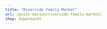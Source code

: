 ```yaml
---
title: "Riverside Family Market"
url: /point-marion/riverside-family-market/
shop: Supermarkt
---
```

